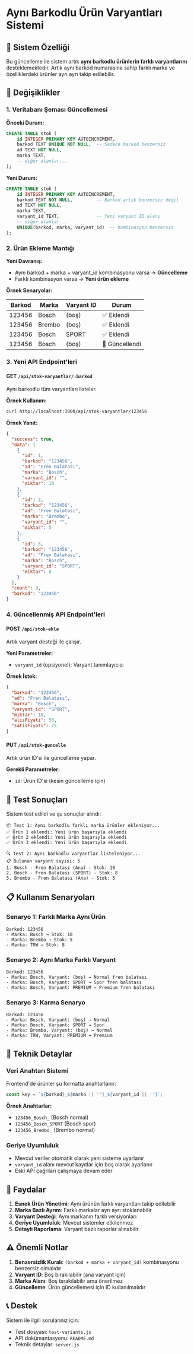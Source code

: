 # Aynı Barkodlu Ürün Varyantları Sistemi

## 🎯 Sistem Özelliği

Bu güncelleme ile sistem artık **aynı barkodlu ürünlerin farklı varyantlarını** desteklemektedir. Artık aynı barkod numarasına sahip farklı marka ve özelliklerdeki ürünler ayrı ayrı takip edilebilir.

## 🔄 Değişiklikler

### 1. Veritabanı Şeması Güncellemesi

**Önceki Durum:**
```sql
CREATE TABLE stok (
    id INTEGER PRIMARY KEY AUTOINCREMENT,
    barkod TEXT UNIQUE NOT NULL,  -- Sadece barkod benzersiz
    ad TEXT NOT NULL,
    marka TEXT,
    -- diğer alanlar...
);
```

**Yeni Durum:**
```sql
CREATE TABLE stok (
    id INTEGER PRIMARY KEY AUTOINCREMENT,
    barkod TEXT NOT NULL,         -- Barkod artık benzersiz değil
    ad TEXT NOT NULL,
    marka TEXT,
    varyant_id TEXT,              -- Yeni varyant ID alanı
    -- diğer alanlar...
    UNIQUE(barkod, marka, varyant_id)  -- Kombinasyon benzersiz
);
```

### 2. Ürün Ekleme Mantığı

**Yeni Davranış:**
- Aynı barkod + marka + varyant_id kombinasyonu varsa → **Güncelleme**
- Farklı kombinasyon varsa → **Yeni ürün ekleme**

**Örnek Senaryolar:**

| Barkod | Marka | Varyant ID | Durum |
|--------|-------|------------|-------|
| 123456 | Bosch | (boş) | ✅ Eklendi |
| 123456 | Brembo | (boş) | ✅ Eklendi |
| 123456 | Bosch | SPORT | ✅ Eklendi |
| 123456 | Bosch | (boş) | 🔄 Güncellendi |

### 3. Yeni API Endpoint'leri

#### GET `/api/stok-varyantlar/:barkod`
Aynı barkodlu tüm varyantları listeler.

**Örnek Kullanım:**
```bash
curl http://localhost:3000/api/stok-varyantlar/123456
```

**Örnek Yanıt:**
```json
{
  "success": true,
  "data": [
    {
      "id": 1,
      "barkod": "123456",
      "ad": "Fren Balatası",
      "marka": "Bosch",
      "varyant_id": "",
      "miktar": 10
    },
    {
      "id": 2,
      "barkod": "123456",
      "ad": "Fren Balatası",
      "marka": "Brembo",
      "varyant_id": "",
      "miktar": 5
    },
    {
      "id": 3,
      "barkod": "123456",
      "ad": "Fren Balatası",
      "marka": "Bosch",
      "varyant_id": "SPORT",
      "miktar": 8
    }
  ],
  "count": 3,
  "barkod": "123456"
}
```

### 4. Güncellenmiş API Endpoint'leri

#### POST `/api/stok-ekle`
Artık varyant desteği ile çalışır.

**Yeni Parametreler:**
- `varyant_id` (opsiyonel): Varyant tanımlayıcısı

**Örnek İstek:**
```json
{
  "barkod": "123456",
  "ad": "Fren Balatası",
  "marka": "Bosch",
  "varyant_id": "SPORT",
  "miktar": 10,
  "alisFiyati": 50,
  "satisFiyati": 75
}
```

#### PUT `/api/stok-guncelle`
Artık ürün ID'si ile güncelleme yapar.

**Gerekli Parametreler:**
- `id`: Ürün ID'si (kesin güncelleme için)

## 🧪 Test Sonuçları

Sistem test edildi ve şu sonuçlar alındı:

```
📦 Test 1: Aynı barkodlu farklı marka ürünler ekleniyor...
✅ Ürün 1 eklendi: Yeni ürün başarıyla eklendi
✅ Ürün 2 eklendi: Yeni ürün başarıyla eklendi
✅ Ürün 3 eklendi: Yeni ürün başarıyla eklendi

🔍 Test 2: Aynı barkodlu varyantlar listeleniyor...
📋 Bulunan varyant sayısı: 3
1. Bosch - Fren Balatası (Ana) - Stok: 10
2. Bosch - Fren Balatası (SPORT) - Stok: 8
3. Brembo - Fren Balatası (Ana) - Stok: 5
```

## 📋 Kullanım Senaryoları

### Senaryo 1: Farklı Marka Aynı Ürün
```
Barkod: 123456
- Marka: Bosch → Stok: 10
- Marka: Brembo → Stok: 5
- Marka: TRW → Stok: 8
```

### Senaryo 2: Aynı Marka Farklı Varyant
```
Barkod: 123456
- Marka: Bosch, Varyant: (boş) → Normal fren balatası
- Marka: Bosch, Varyant: SPORT → Spor fren balatası
- Marka: Bosch, Varyant: PREMIUM → Premium fren balatası
```

### Senaryo 3: Karma Senaryo
```
Barkod: 123456
- Marka: Bosch, Varyant: (boş) → Normal
- Marka: Bosch, Varyant: SPORT → Spor
- Marka: Brembo, Varyant: (boş) → Normal
- Marka: TRW, Varyant: PREMIUM → Premium
```

## 🔧 Teknik Detaylar

### Veri Anahtarı Sistemi
Frontend'de ürünler şu formatta anahtarlanır:
```javascript
const key = `${barkod}_${marka || ''}_${varyant_id || ''}`;
```

**Örnek Anahtarlar:**
- `123456_Bosch_` (Bosch normal)
- `123456_Bosch_SPORT` (Bosch spor)
- `123456_Brembo_` (Brembo normal)

### Geriye Uyumluluk
- Mevcut veriler otomatik olarak yeni sisteme uyarlanır
- `varyant_id` alanı mevcut kayıtlar için boş olarak ayarlanır
- Eski API çağrıları çalışmaya devam eder

## 🚀 Faydalar

1. **Esnek Ürün Yönetimi**: Aynı ürünün farklı varyantları takip edilebilir
2. **Marka Bazlı Ayrım**: Farklı markalar ayrı ayrı stoklanabilir
3. **Varyant Desteği**: Aynı markanın farklı versiyonları
4. **Geriye Uyumluluk**: Mevcut sistemler etkilenmez
5. **Detaylı Raporlama**: Varyant bazlı raporlar alınabilir

## ⚠️ Önemli Notlar

1. **Benzersizlik Kuralı**: `(barkod + marka + varyant_id)` kombinasyonu benzersiz olmalıdır
2. **Varyant ID**: Boş bırakılabilir (ana varyant için)
3. **Marka Alanı**: Boş bırakılabilir ama önerilmez
4. **Güncelleme**: Ürün güncellemesi için ID kullanılmalıdır

## 📞 Destek

Sistem ile ilgili sorularınız için:
- Test dosyası: `test-variants.js`
- API dokümantasyonu: `README.md`
- Teknik detaylar: `server.js`